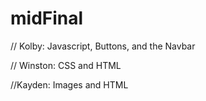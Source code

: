 # midFinal

// Kolby: Javascript, Buttons, and the Navbar

// Winston: CSS and HTML

//Kayden: Images and HTML
